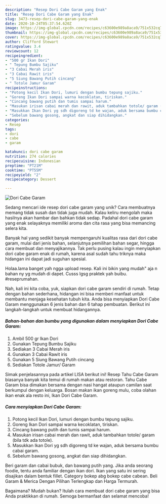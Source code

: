 ```yaml
---
description: "Resep Dori Cabe Garam yang Enak"
title: "Resep Dori Cabe Garam yang Enak"
slug: 3473-resep-dori-cabe-garam-yang-enak
date: 2020-10-24T05:37:54.620Z
image: https://img-global.cpcdn.com/recipes/c63600e989a8aca9/751x532cq70/dori-cabe-garam-foto-resep-utama.jpg
thumbnail: https://img-global.cpcdn.com/recipes/c63600e989a8aca9/751x532cq70/dori-cabe-garam-foto-resep-utama.jpg
cover: https://img-global.cpcdn.com/recipes/c63600e989a8aca9/751x532cq70/dori-cabe-garam-foto-resep-utama.jpg
author: Clifford Stewart
ratingvalue: 3.4
reviewcount: 12
recipeingredient:
- "500 gr Ikan Dori"
- " Tepung Bumbu Sajiku"
- "3 Cabai Merah iris"
- "3 Cabai Rawit iris"
- "5 Siung Bawang Putih cincang"
- " Totole Jamur Garam"
recipeinstructions:
- "Potong kecil Ikan Dori, lumuri dengan bumbu tepung sajiku."
- "Goreng Ikan Dori sampai warna kecoklatan, tiriskan."
- "Cincang bawang putih dan tumis sampai harum."
- "Masukan irisan cabai merah dan rawit, aduk tambahkan totole/ garam (bila tdk ada totole)."
- "Masukkan Ikan Dori yg sdh digoreng td ke wajan, aduk bersama bumbu cabai garam."
- "Sebelum bawang gosong, angkat dan siap dihidangkan."
categories:
- Resep
tags:
- dori
- cabe
- garam

katakunci: dori cabe garam 
nutrition: 274 calories
recipecuisine: Indonesian
preptime: "PT21M"
cooktime: "PT55M"
recipeyield: "2"
recipecategory: Dessert

---
```



![Dori Cabe Garam](https://img-global.cpcdn.com/recipes/c63600e989a8aca9/751x532cq70/dori-cabe-garam-foto-resep-utama.jpg)

Sedang mencari ide resep dori cabe garam yang unik? Cara membuatnya memang tidak susah dan tidak juga mudah. Kalau keliru mengolah maka hasilnya akan hambar dan bahkan tidak sedap. Padahal dori cabe garam yang enak selayaknya memiliki aroma dan cita rasa yang bisa memancing selera kita.

Banyak hal yang sedikit banyak mempengaruhi kualitas rasa dari dori cabe garam, mulai dari jenis bahan, selanjutnya pemilihan bahan segar, hingga cara membuat dan menyajikannya. Tak perlu pusing kalau ingin menyiapkan dori cabe garam enak di rumah, karena asal sudah tahu triknya maka hidangan ini dapat jadi suguhan spesial.

Holaa.lama banget yah ngga upload resep. Kali ini bikin yang mudah&#34; aja n bahan ny yg mudah di dapet. Cusss lgsg praktek yah buibu. #reseprumahan.


Nah, kali ini kita coba, yuk, siapkan dori cabe garam sendiri di rumah. Tetap dengan bahan sederhana, hidangan ini bisa memberi manfaat untuk membantu menjaga kesehatan tubuh kita. Anda bisa menyiapkan Dori Cabe Garam menggunakan 6 jenis bahan dan 6 tahap pembuatan. Berikut ini langkah-langkah untuk membuat hidangannya.

<!--inarticleads1-->

##### Bahan-bahan dan bumbu yang digunakan dalam menyiapkan Dori Cabe Garam:

1. Ambil 500 gr Ikan Dori
1. Gunakan  Tepung Bumbu Sajiku
1. Sediakan 3 Cabai Merah iris
1. Gunakan 3 Cabai Rawit iris
1. Gunakan 5 Siung Bawang Putih cincang
1. Sediakan  Totole Jamur/ Garam


Simak penjelasannya pada artikel LISA berikut ini! Resep Tahu Cabe Garam biasanya banyak kita temui di rumah makan atau restoran. Tahu Cabe Garam bisa dimakan bersama dengan nasi hangat ataupun camilan saat berkumpul dengan keluarga. Bosan makan ikan goreng mulu, coba olahan ikan enak ala resto ini, Ikan Dori Cabe Garam. 

<!--inarticleads2-->

##### Cara menyiapkan Dori Cabe Garam:

1. Potong kecil Ikan Dori, lumuri dengan bumbu tepung sajiku.
1. Goreng Ikan Dori sampai warna kecoklatan, tiriskan.
1. Cincang bawang putih dan tumis sampai harum.
1. Masukan irisan cabai merah dan rawit, aduk tambahkan totole/ garam (bila tdk ada totole).
1. Masukkan Ikan Dori yg sdh digoreng td ke wajan, aduk bersama bumbu cabai garam.
1. Sebelum bawang gosong, angkat dan siap dihidangkan.


Beri garam dan cabai bubuk, dan bawang putih yang. Jika anda seorang foodie, tentu anda familiar dengan ikan dori. Ikan yang satu ini sering disajikan dalam bentuk fillet. Category bokep abg bokep cabe cabean. Beli Garam &amp; Merica Dengan Pilihan Terlengkap dan Harga Termurah. 

Bagaimana? Mudah bukan? Itulah cara membuat dori cabe garam yang bisa Anda praktikkan di rumah. Semoga bermanfaat dan selamat mencoba!
